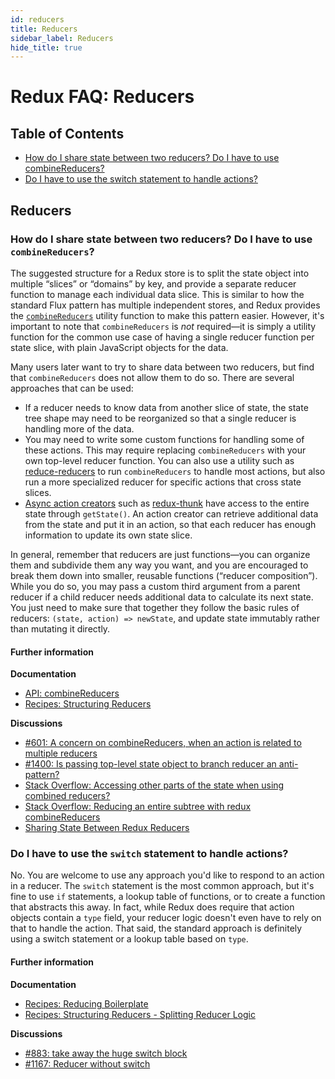 ```yaml
---
id: reducers
title: Reducers
sidebar_label: Reducers
hide_title: true
---
```


# Redux FAQ: Reducers

## Table of Contents

- [How do I share state between two reducers? Do I have to use combineReducers?](#how-do-i-share-state-between-two-reducers-do-i-have-to-use-combinereducers)
- [Do I have to use the switch statement to handle actions?](#do-i-have-to-use-the-switch-statement-to-handle-actions)



## Reducers

### How do I share state between two reducers? Do I have to use `combineReducers`?

The suggested structure for a Redux store is to split the state object into multiple “slices” or “domains” by key, and provide a separate reducer function to manage each individual data slice. This is similar to how the standard Flux pattern has multiple independent stores, and Redux provides the [`combineReducers`](/docs/api/combineReducers.md) utility function to make this pattern easier. However, it's important to note that `combineReducers` is *not* required—it is simply a utility function for the common use case of having a single reducer function per state slice, with plain JavaScript objects for the data.

Many users later want to try to share data between two reducers, but find that `combineReducers` does not allow them to do so. There are several approaches that can be used:

* If a reducer needs to know data from another slice of state, the state tree shape may need to be reorganized so that a single reducer is handling more of the data.
* You may need to write some custom functions for handling some of these actions. This may require replacing `combineReducers` with your own top-level reducer function. You can also use a utility such as [reduce-reducers](https://github.com/acdlite/reduce-reducers) to run `combineReducers` to handle most actions, but also run a more specialized reducer for specific actions that cross state slices.
* [Async action creators](/docs/advanced/AsyncActions.md#async-action-creators) such as [redux-thunk](https://github.com/gaearon/redux-thunk) have access to the entire state through `getState()`. An action creator can retrieve additional data from the state and put it in an action, so that each reducer has enough information to update its own state slice.

In general, remember that reducers are just functions—you can organize them and subdivide them any way you want, and you are encouraged to break them down into smaller, reusable functions (“reducer composition”). While you do so, you may pass a custom third argument from a parent reducer if a child reducer needs additional data to calculate its next state. You just need to make sure that together they follow the basic rules of reducers: `(state, action) => newState`, and update state immutably rather than mutating it directly.

#### Further information

**Documentation**
- [API: combineReducers](/docs/api/combineReducers.md)
- [Recipes: Structuring Reducers](/docs/recipes/StructuringReducers.md)

**Discussions**
- [#601: A concern on combineReducers, when an action is related to multiple reducers](https://github.com/reduxjs/redux/issues/601)
- [#1400: Is passing top-level state object to branch reducer an anti-pattern?](https://github.com/reduxjs/redux/issues/1400)
- [Stack Overflow: Accessing other parts of the state when using combined reducers?](http://stackoverflow.com/questions/34333979/accessing-other-parts-of-the-state-when-using-combined-reducers)
- [Stack Overflow: Reducing an entire subtree with redux combineReducers](http://stackoverflow.com/questions/34427851/reducing-an-entire-subtree-with-redux-combinereducers)
- [Sharing State Between Redux Reducers](https://invalidpatent.wordpress.com/2016/02/18/sharing-state-between-redux-reducers/)


### Do I have to use the `switch` statement to handle actions?

No. You are welcome to use any approach you'd like to respond to an action in a reducer. The `switch` statement is the most common approach, but it's fine to use `if` statements, a lookup table of functions, or to create a function that abstracts this away.  In fact, while Redux does require that action objects contain a `type` field, your reducer logic doesn't even have to rely on that to handle the action.  That said, the standard approach is definitely using a switch statement or a lookup table based on `type`.

#### Further information

**Documentation**
- [Recipes: Reducing Boilerplate](/docs/recipes/ReducingBoilerplate.md)
- [Recipes: Structuring Reducers - Splitting Reducer Logic](/docs/recipes/reducers/SplittingReducerLogic.md)

**Discussions**
- [#883: take away the huge switch block](https://github.com/reduxjs/redux/issues/883)
- [#1167: Reducer without switch](https://github.com/reduxjs/redux/issues/1167)

